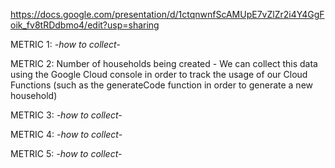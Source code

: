 https://docs.google.com/presentation/d/1ctqnwnfScAMUpE7vZlZr2i4Y4GgFoik_fv8tRDdbmo4/edit?usp=sharing


METRIC 1: *-how to collect-*

METRIC 2: Number of households being created - We can collect this data using the Google Cloud console in order to track the usage of our Cloud Functions (such as the generateCode function in order to generate a new household)

METRIC 3: *-how to collect-*

METRIC 4: *-how to collect-*

METRIC 5: *-how to collect-*

